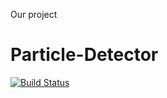 Our project
# Particle-Detector

[![Build Status](https://travis-ci.com/richard-sti/particle-detector.svg?branch=master)](https://travis-ci.com/richard-sti/particle-detector)
